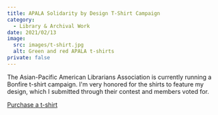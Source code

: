 ```yaml
---
title: APALA Solidarity by Design T-Shirt Campaign
category:
  - Library & Archival Work
date: 2021/02/13
image:
  src: images/t-shirt.jpg
  alt: Green and red APALA t-shirts
private: false
---
```

The Asian-Pacific American Librarians Association is currently running a Bonfire t-shirt campaign. I'm very honored for the shirts to feature my design, which I submitted through their contest and members voted for.

[Purchase a t-shirt](https://www.bonfire.com/store/apala/)